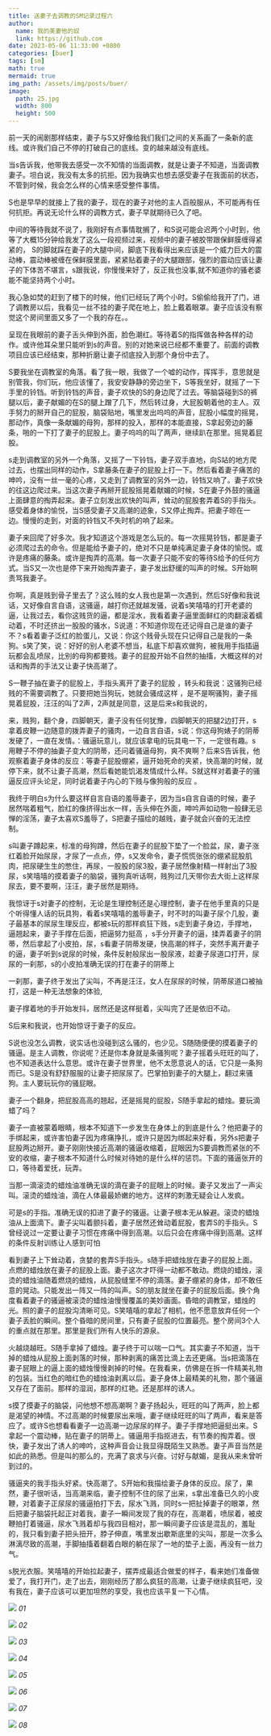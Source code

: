 ```yaml
---
title: 送妻子去调教的SM记录过程六
author:
  name: 我的美妻他的奴
  link: https://github.com
date: 2023-05-06 11:33:00 +0800
categories: [buer]
tags: [sm]
math: true
mermaid: true
img_path: /assets/img/posts/buer/
image:
  path: 25.jpg
  width: 800
  height: 500
---
```


前一天的闹剧那样结束，妻子与S又好像给我们我们之间的关系画了一条新的底线。或许我们自己不停的打破自己的底线。变的越来越没有底线。

当s告诉我，他带我去感受一次不知情的当面调教，就是让妻子不知道，当面调教妻子。坦白说，我没有太多的抗拒。因为我确实也想去感受妻子在我面前的状态，不管到时候，我会怎么样的心情来感受整件事情。

S也是早早的就接上了我的妻子，现在的妻子对他的主人百般服从，不可能再有任何抗拒。再说无论什么样的调教方式，妻子早就期待已久了吧。

中间的等待我就不说了，我刚好有点事情耽搁了，和S说可能会迟两个小时到，他等了大概15分钟给我发了这么一段视频过来，视频中的妻子被胶带跟保鲜膜缠得紧紧的， S的脚就踩在妻子的大腿中间，脚底下我看得出来应该是一个威力巨大的震动棒，震动棒被缠在保鲜膜里面，紧紧贴着妻子的大腿跟部，强烈的震动应该让妻子的下体苦不堪言，s跟我说，你慢慢来好了，反正我也没事,就不知道你的骚老婆能不能坚持两个小时。

我心急如焚的赶到了楼下的时候，他们已经玩了两个小时。S偷偷给我开了门，进了调教房以后，我看见一丝不挂的妻子爬在地上，脸上戴着眼罩。妻子应该没有察觉这个房间里面又多了一个我的存在。。

呈现在我眼前的妻子舌头伸到外面，脸色潮红。等待着S的指挥做各种各样的动作。或许他耳朵里只能听到s的声音。别的对她来说已经都不重要了。前面的调教项目应该已经结束，那种折磨让妻子彻底投入到那个身份中去了。

S要我坐在调教室的角落。看了我一眼，我做了一个嘘的动作，挥挥手，意思就是别管我，你们玩，他应该懂了，我安安静静的旁边坐下，S等我坐好，就摇了一下手里的铃铛。听到铃铛的声音，妻子欢快的S的身边爬了过去。等脑袋碰到S的裤腿以后，妻子献媚的在S的腿上蹭了几下，然后转过身，大屁股朝着他的主人。双手努力的掰开自己的屁股，脑袋贴地，嘴里发出呜呜的声音，屁股小幅度的摇晃，那动作，真像一条献媚的母狗，那样的投入，那样的本能直接，S拿起旁边的藤条，啪的一下打了妻子的屁股上。妻子呜呜的叫了两声，继续趴在那里。摇晃着屁股。

s走到调教室的另外一个角落，又摇了一下铃铛，妻子双手直地，向S站的地方爬过去，也摆出同样的动作，S拿藤条在妻子的屁股上打一下。然后看着妻子痛苦的呻吟，没有一丝一毫的心疼，又走到了调教室的另外一边，铃铛又响了。妻子欢快的往这边爬过来。当这次妻子再掰开屁股摇晃着献媚的时候，S在妻子外鼓的骚逼上面肆意的掏弄起来。妻子立刻发出欢快的叫声，耸动的屁股套弄着S的手指头。感受着身体的愉悦，当S感受妻子又高潮的迹象，S又停止掏弄。把妻子晾在一边。慢慢的走到，对面的铃铛又不失时机的响了起来。

妻子来回爬了好多次。我才知道这个游戏是怎么玩的。每一次摇晃铃铛，都是妻子必须爬过去的命令。但是能给予妻子的，绝对不只是单纯满足妻子身体的愉悦。或许是疼痛的藤条。或许是掏弄的高潮。每一次妻子只能不安的等待S给予的任何方式。当S又一次也是停下来开始掏弄妻子，妻子发出舒缓的叫声的时候。S开始啊责骂我妻子。

你啊，真是贱到骨子里去了？这么贱的女人我也是第一次遇到，然后S好像和我说话，又好像自言自语，这骚逼，越打你还就越发骚，说着s笑嘻嘻的打开老婆的逼，让我过去，看你这贱货的逼，都是淫水，我看着妻子逼里面鲜红的肉翻滚着蠕动着，不时还挤出一股股的骚水，S说道：不知道你现在还记得自己是谁的妻子不？s看着妻子泛红的脸蛋儿，又说：你这个贱骨头现在只记得自己是我的一条狗。s笑了笑，说：好好的别人老婆不想当，私底下却喜欢做狗，被我用手指插逼玩都会乱喷尿，比别的母狗都要贱。妻子的屁股开始不自然的抽搐，大概这样的对话和掏弄的手法又让妻子快高潮了。

S一鞭子抽在妻子的屁股上，手指头离开了妻子的屁股 ，转头和我说：这骚狗已经贱的不需要调教了。只要把她当狗玩，她就会骚成这样 ，是不是啊骚狗，妻子摇晃着屁股，汪汪的叫了2声，2声就是同意，这是后来s和我说的，

来，贱狗，翻个身，四脚朝天，妻子没有任何犹豫，四脚朝天的把腿2边打开，s拿着皮鞭一边随意的拨弄妻子的骚肉，一边自言自语，s说：你这母狗婊子的阴蒂发硬了，一直在发情。：骚逼玩意儿，就应该拿电的玩具电一下，一定很有趣。s用鞭子不停的抽妻子变大的阴蒂，还问着骚逼母狗，爽不爽啊？后来S告诉我，他观察着妻子身体的反应：等妻子屁股绷紧，逼开始死命的夹紧，快高潮的时候，就停下来，就不让妻子高潮，然后看她能饥渴发情成什么样。S就这样对着妻子的骚逼反应评头论足，同时说着妻子内心的下贱与像狗般的反应 。

我终于明白s为什么要这样自言自语的羞辱妻子，因为当s自言自语的时候，妻子居然喘着粗气，脸红的像挤得出水一样，舌头伸在外面，呻吟声如动物一般肆无忌惮的淫荡，妻子太喜欢S羞辱了，S把妻子描绘的越贱，妻子就会兴奋的无法控制。

s叫妻子蹲起来，标准的母狗蹲，然后在妻子的屁股下垫了一个脸盆，尿，妻子涨红着脸开始尿尿，才尿了一点点，停，s又发命令，妻子慌慌张张的绷紧屁股肌肉，把尿硬生生的憋住，再尿，一股股的尿3股，妻子居然像射精一样射出了3股尿，s笑嘻嘻的摸着妻子的脑袋，骚狗真听话啊，贱狗过几天带你去大街上这样尿尿去，要不要啊，汪汪，妻子居然是期待。

我惊讶于s对妻子的控制，无论是生理控制还是心理控制，妻子在他手里真的只是个听得懂人话的玩具狗，看着s笑嘻嘻的羞辱妻子，时不时的叫妻子尿个几股，妻子最基本的尿尿生理反应，都被s玩的那样疯狂下贱，s走到妻子身边，手撑地，逼翘起来，妻子手撑在后面，把逼努力挺高 ，s手分开妻子的逼，揉弄着妻子的阴蒂，然后拿起了小皮拍，尿，s看妻子阴蒂发硬，快高潮的样子，突然手离开妻子的逼，妻子听到s说尿的时候，条件反射般尿出一股尿液，趁妻子尿道口打开，尿尿的一刹那，s的小皮拍准确无误的打在妻子的阴蒂上

一刹那，妻子终于发出了尖叫，不再是汪汪，女人在尿尿的时候，阴蒂尿道口被抽打，这是一种无法想象的体验,

妻子撑着地的手开始发抖，居然还是这样挺着，尖叫完了还是依旧不动。

S后来和我说，也开始惊讶于妻子的反应。

S说也没怎么调教，说实话也没碰到这么骚的，也少见。S随随便便的摸着妻子的骚逼。是主人调教，你说呢？还是你本身就是条骚狗呢？妻子摇着头旺旺的叫了，也不知道表达什么意思。或许在妻子世界里，他不太愿意说人的话，它只是一条狗而已。S是没有舒舒服服的让妻子把尿尿了。巴掌拍到妻子的大腿上，翻过来骚狗。主人要玩玩你的骚屁眼。

妻子一个翻身，把屁股高高的翘起，还是摇晃的屁股，S随手拿起的蜡烛。要玩滴蜡了吗？

妻子一直被蒙着眼睛，根本不知道下一步发生在身体上的到底是什么？他把妻子的手绑起来，或许害怕妻子因为疼痛挣扎，或许只是因为绑起来好看，另外s把妻子屁股两边掰开。妻子刚刚快接近高潮的骚逼收缩着，屁眼因为S要调教而紧张的不安的收缩，妻子根本不知道什么时候对待她的是什么样的惩罚。下面的骚逼张开的口，等待着爱抚，玩弄。

当那一滴滚烫的蜡烛油准确无误的滴在妻子的屁眼上的时候。妻子又发出了一声尖叫。滚烫的蜡烛油，滴在人体最最娇嫩的地方。这样的刺激无疑会让人发疯。

可是s的手指。准确无误的扣进了妻子的骚逼。让妻子根本无从躲避。滚烫的蜡烛油从上面滴下。妻子尖叫着颤抖着，妻子居然还耸动着屁股，套弄S的手指头。S曾经说过一定要让妻子习惯在疼痛中得到高潮。以后只会在疼痛中得到高潮。这样的条件反射训练让人感到可怕

看到妻子上下耸动着，贪婪的套弄S手指头。s随手把蜡烛放在妻子的屁股上面。点燃的蜡烛放在妻子的屁股上面。妻子这次才吓得一动都不敢动。燃烧的蜡烛，滚烫的蜡烛油随着燃烧的蜡烛，从屁股缝里不停的滴落。妻子绷紧的身体，却不敢任意的晃动。只能发出一阵又一阵的叫声。S的朋友就坐在妻子的屁股后面。换个角度看着妻子的骚逼被滚烫的蜡烛油慢慢覆盖的美妙画面。昏暗的调教室，蜡烛的光。照的妻子的屁股沟清晰可见。S笑嘻嘻的拿起了相机，他不愿意放弃任何一个妻子丢脸的瞬间。整个昏暗的房间里，只有妻子屁股的位置最亮。整个房间3个人的重点就在那里。那里是我们所有人快乐的源泉。

火越烧越旺。S随手拿掉了蜡烛。妻子终于可以喘一口气。其实妻子不知道，当干掉的蜡烛从屁股上面剥落的时候，那种剥离的痛苦比滴上去还更痛。当s把滴落在妻子屁眼上的逼上面的蜡烛慢慢剥掉的时候。在我看来，仿佛是在拆一件精美礼物的包装。当红色的暗红色的蜡烛油剥离以后。妻子身体上最精美的礼物，那个骚逼又存在了面前。那样的湿润，那样的红艳。还是那样的诱人。

s摸了摸妻子的脑袋，问他想不想高潮啊？妻子扬起头，旺旺的叫了两声，脸上都是渴望的神情。不过高潮的时候要尿出来哦，妻子继续旺旺的叫了两声，看来是答应了。或许S也想看看妻子一边高潮一边尿尿的样子。妻子手撑地把逼挺出来。S拿起一个震动棒，贴在妻子的阴蒂上。骚逼用手指抠进去，有节奏的掏弄着。很快，妻子发出了诱人的呻吟，这种声音会让我显得既陌生又熟悉。妻子声音当然是如此的熟悉。但是叫的那么的，充满了哀求与兴奋。讨好与献媚，是我从来未曾听到过的。

骚逼夹的我手指头好紧。快高潮了。S开始和我描绘妻子身体的反应。尿了，果然，妻子很听话，当高潮来临，妻子控制不住的尿了出来，s拿出准备已久的小皮鞭，对着妻子正尿尿的骚逼拍打下去，尿水飞溅，同时s一把扯掉妻子的眼罩，然后把妻子脑袋托起正对着我，妻子一瞬间发现了我的存在，高潮着，喷尿着，被皮鞭拍打着骚逼，尿水飞溅着却与我四目相对，那一瞬间妻子应该是混乱的，羞耻的，我只看到妻子把头扭开，脖子伸直，嘴里发出歇斯底里的尖叫，那是一次多么淋漓尽致的高潮，手脚抽搐着翻着白眼的躺在尿了一地的垫子上面，再没有一丝力气。

s脱光衣服。笑嘻嘻的开始拉起妻子，摆弄成最适合做爱的样子，看来她们准备做爱了，我打开门，走了出去，刚刚经历了那么疯狂的高潮，让妻子继续疯狂吧，没有我在，妻子应该可以更加坦然的享受，我也应该平复一下心情。

![](11.jpg)
_01_

![](22.jpg)
_02_

![](25.jpg)
_03_

![](26.jpg)
_04_

![](27.JPG)
_05_

![](28.jpg)
_06_

![](29.jpg)
_07_

![](30.jpg)
_08_